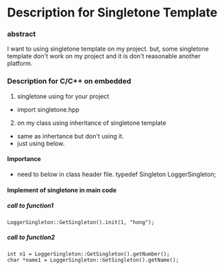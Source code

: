 # Description for Singletone Template

### abstract
I want to using singletone template on my project.
but, some singletone template don't work on my project and it is don't reasonable another platform.


### Description for C/C++ on embedded

01. singletone using for your project
- import singletone.hpp

02. on my class using inheritance of singletone template
- same as inhertance but don't using it.
- just using below.

#### Importance
- need to below in class header file.
    typedef Singleton<Logger> LoggerSingleton; 

#### Implement of singletone in main code

##### call to function1 
    LoggerSingleton::GetSingleton().init(1, "hong");

##### call to function2
    int n1 = LoggerSingleton::GetSingleton().getNumber();
    char *name1 = LoggerSingleton::GetSingleton().getName();

